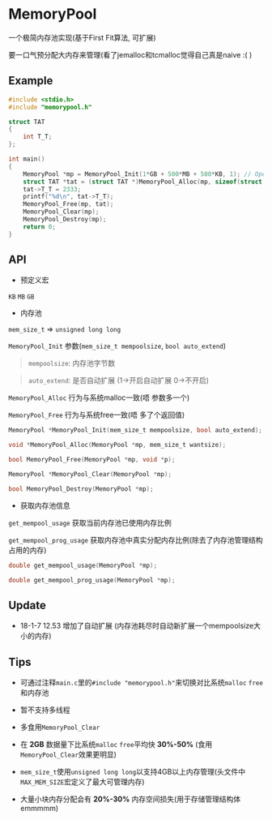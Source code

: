 # MemoryPool

一个极简内存池实现(基于First Fit算法, 可扩展)

要一口气预分配大内存来管理(看了jemalloc和tcmalloc觉得自己真是naive :( )


## Example

~~~c
#include <stdio.h>
#include "memorypool.h"

struct TAT
{
    int T_T;
};

int main()
{
    MemoryPool *mp = MemoryPool_Init(1*GB + 500*MB + 500*KB, 1); // Open auto extend
    struct TAT *tat = (struct TAT *)MemoryPool_Alloc(mp, sizeof(struct TAT));
    tat->T_T = 2333;
    printf("%d\n", tat->T_T);
    MemoryPool_Free(mp, tat);
    MemoryPool_Clear(mp);
    MemoryPool_Destroy(mp);
    return 0;
}
~~~

## API

- 预定义宏

`KB` `MB` `GB`

- 内存池

`mem_size_t` => `unsigned long long`

`MemoryPool_Init` 参数(`mem_size_t mempoolsize`, `bool auto_extend`)

> `mempoolsize`: 内存池字节数

> `auto_extend`: 是否自动扩展 (1->开启自动扩展 0->不开启)

`MemoryPool_Alloc` 行为与系统malloc一致(唔 参数多一个)

`MemoryPool_Free` 行为与系统free一致(唔 多了个返回值)

~~~c
MemoryPool *MemoryPool_Init(mem_size_t mempoolsize, bool auto_extend);

void *MemoryPool_Alloc(MemoryPool *mp, mem_size_t wantsize);

bool MemoryPool_Free(MemoryPool *mp, void *p);

MemoryPool *MemoryPool_Clear(MemoryPool *mp);

bool MemoryPool_Destroy(MemoryPool *mp);
~~~

- 获取内存池信息

`get_mempool_usage` 获取当前内存池已使用内存比例

`get_mempool_prog_usage` 获取内存池中真实分配内存比例(除去了内存池管理结构占用的内存)

~~~c
double get_mempool_usage(MemoryPool *mp);

double get_mempool_prog_usage(MemoryPool *mp);
~~~

## Update

- 18-1-7 12.53 增加了自动扩展 (内存池耗尽时自动新扩展一个mempoolsize大小的内存)

## Tips

- 可通过注释`main.c`里的`#include "memorypool.h"`来切换对比系统`malloc` `free`和内存池

- 暂不支持多线程

- 多食用`MemoryPool_Clear`

- 在 **2GB** 数据量下比系统`malloc` `free`平均快 **30%-50%** (食用`MemoryPool_Clear`效果更明显)

- `mem_size_t`使用`unsigned long long`以支持4GB以上内存管理(头文件中`MAX_MEM_SIZE`宏定义了最大可管理内存)

- 大量小块内存分配会有 **20%-30%** 内存空间损失(用于存储管理结构体 emmmmm)